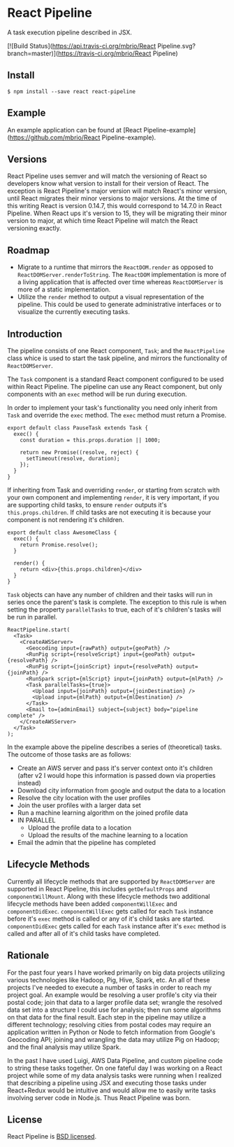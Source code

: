 # React Pipeline

A task execution pipeline described in JSX.

[![Build Status](https://api.travis-ci.org/mbrio/React Pipeline.svg?branch=master)](https://travis-ci.org/mbrio/React Pipeline)

## Install

```
$ npm install --save react react-pipeline
```

## Example

An example application can be found at
[React Pipeline-example](https://github.com/mbrio/React Pipeline-example).

## Versions

React Pipeline uses semver and will match the versioning of React so developers
know what version to install for their version of React. The exception is React
Pipeline's major version will match React's minor version, until React migrates
their minor versions to major versions. At the time of this writing React is
version 0.14.7, this would correspond to 14.7.0 in React Pipeline. When React
ups it's version to 15, they will be migrating their minor version to major, at
which time React Pipeline will match the React versioning exactly.

## Roadmap

- Migrate to a runtime that mirrors the `ReactDOM.render` as
  opposed to `ReactDOMServer.renderToString`. The `ReactDOM` implementation is
  more of a living application that is affected over time whereas
  `ReactDOMServer` is more of a static implementation.
- Utilize the `render` method to output a visual representation
  of the pipeline. This could be used to generate administrative interfaces or
  to visualize the currently executing tasks.

## Introduction

The pipeline consists of one React component, `Task`; and the `ReactPipeline`
class whice is used to start the task pipeline, and mirrors the functionality of
`ReactDOMServer`.

The `Task` component is a standard React component configured to be used within
React Pipeline. The pipeline can use any React component, but only components
with an `exec` method will be run during execution.

In order to implement your task's functionality you need only inherit from
`Task` and override the `exec` method.  The `exec` method must return a Promise.

```
export default class PauseTask extends Task {
  exec() {
    const duration = this.props.duration || 1000;

    return new Promise((resolve, reject) {
      setTimeout(resolve, duration);
    });
  }
}
```

If inheriting from Task and overriding `render`, or starting from scratch with
your own component and implementing `render`, it is very important, if you are
supporting child tasks, to ensure `render` outputs it's `this.props.children`.
If child tasks are not executing it is because your component is not rendering
it's children.

```
export default class AwesomeClass {
  exec() {
    return Promise.resolve();
  }

  render() {
    return <div>{this.props.children}</div>
  }
}
```

`Task` objects can have any number of children and their tasks will run in
series once the parent's task is complete. The exception to this rule is when
setting the property `parallelTasks` to true, each of it's children's tasks will
be run in parallel.

```
ReactPipeline.start(
  <Task>
    <CreateAWSServer>
      <Geocoding input={rawPath} output={geoPath} />
      <RunPig script={resolveScript} input={geoPath} output={resolvePath} />
      <RunPig script={joinScript} input={resolvePath} output={joinPath} />
      <RunSpark script={mlScript} input={joinPath} output={mlPath} />
      <Task parallelTasks={true}>
        <Upload input={joinPath} output={joinDestination} />
        <Upload input={mlPath} output={mlDestination} />
      </Task>
      <Email to={adminEmail} subject={subject} body="pipeline complete" />
    </CreateAWSServer>
  </Task>
);
```

In the example above the pipeline describes a series of (theoretical) tasks.
The outcome of those tasks are as follows:

- Create an AWS server and pass it's server context onto it's children (after v2
  I would hope this information is passed down via properties instead)
- Download city information from google and output the data to a location
- Resolve the city location with the user profiles
- Join the user profiles with a larger data set
- Run a machine learning algorithm on the joined profile data
- IN PARALLEL
  - Upload the profile data to a location
  - Upload the results of the machine learning to a location
- Email the admin that the pipeline has completed

## Lifecycle Methods

Currently all lifecycle methods that are supported by `ReactDOMServer` are
supported in React Pipeline, this includes `getDefaultProps` and
`componentWillMount`. Along with these lifecycle methods two additional
lifecycle methods have been added `componentWillExec` and `componentDidExec`.
`componentWillExec` gets called for each `Task` instance before it's `exec`
method is called or any of it's child tasks are started. `componentDidExec` gets
called for each `Task` instance after it's `exec` method is called and after all
of it's child tasks have completed.

## Rationale

For the past four years I have worked primarily on big data projects utilizing
various technologies like Hadoop, Pig, Hive, Spark, etc. An all of these
projects I've needed to execute a number of tasks in order to reach my project
goal. An example would be resolving a user profile's city via their postal code;
join that data to a larger profile data set; wrangle the resolved data set into
a structure I could use for analysis; then run some algorithms on that data for
the final result. Each step in the pipeline may utilize a different technology;
resolving cities from postal codes may require an application written in Python
or Node to fetch information from Google's Geocoding API; joining and wrangling
the data may utilize Pig on Hadoop; and the final analysis may utilize Spark.

In the past I have used Luigi, AWS Data Pipeline, and custom pipeline code to
string these tasks together. On one fateful day I was working on a React
project while some of my data analysis tasks were running when I realized that
describing a pipeline using JSX and executing those tasks under React+Redux
would be intuitive and would allow me to easily write tasks involving server
code in Node.js. Thus React Pipeline was born.

## License

React Pipeline is [BSD licensed](./LICENSE).
